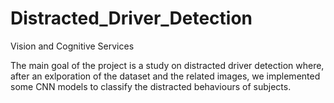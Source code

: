 # Distracted_Driver_Detection


Vision and Cognitive Services

The main goal of the project is a study on distracted driver detection where, after an exlporation of the dataset and the related images, we implemented some CNN models to classify the distracted behaviours of subjects.
